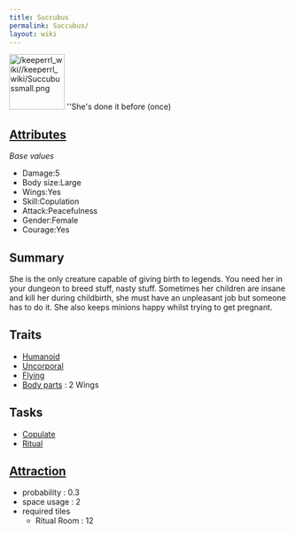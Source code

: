 ```yaml
---
title: Succubus
permalink: Succubus/
layout: wiki
---
```


<img src="/keeperrl_wiki//keeperrl_wiki/Succubussmall.png" title="fig:/keeperrl_wiki//keeperrl_wiki/Succubussmall.png" alt="/keeperrl_wiki//keeperrl_wiki/Succubussmall.png" width="100" />
''She's done it before (once)

[Attributes](/keeperrl_wiki/Attributes "wikilink")
-------------------------------------

*Base values*

-   Damage:5
-   Body size:Large
-   Wings:Yes
-   Skill:Copulation
-   Attack:Peacefulness
-   Gender:Female
-   Courage:Yes

Summary
-------

She is the only creature capable of giving birth to legends. You need
her in your dungeon to breed stuff, nasty stuff. Sometimes her children
are insane and kill her during childbirth, she must have an unpleasant
job but someone has to do it. She also keeps minions happy whilst trying
to get pregnant.

Traits
------

-   [Humanoid](/keeperrl_wiki/Humanoid "wikilink")
-   [Uncorporal](/keeperrl_wiki/Uncorporal "wikilink")
-   [Flying](/keeperrl_wiki/Flying "wikilink")
-   [Body parts](/keeperrl_wiki/Body_Parts "wikilink") : 2 Wings

Tasks
-----

-   [Copulate](/keeperrl_wiki/Copulate "wikilink")
-   [Ritual](/keeperrl_wiki/Ritual_Room "wikilink")

[Attraction](/keeperrl_wiki/Immigration "wikilink")
-------------------------------------

-   probability : 0.3
-   space usage : 2
-   required tiles
    -   Ritual Room : 12

